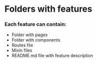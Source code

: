 # Folders with features

### Each feature can contain:

- Folder with pages
- Folder with components
- Routes file
- Mixin files
- README.md file with feature description
